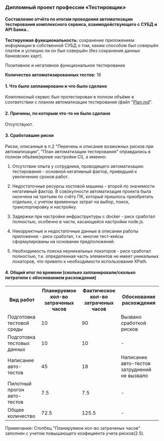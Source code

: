 ### Дипломный проект профессии «Тестировщик»
#### Составление отчёта по итогам проведения автоматизации тестирования комплексного сервиса, взаимодействующего с СУБД и API Банка..
**Тестируемая функциональность:** сохранение приложением информации в собственной СУБД о том, каким способом был совершён платёж и успешно ли он был совершён (без сохранения данных банковских карт).
                                  

Позитивное и негативное функциональное тестирование

**Количество автоматизированных тестов:** 18



#### 1. Что было запланировано и что было сделано
Комплексный сервис был протестирован в полном объёме в соответствии с планом автоматизации тестирования (файл "[Plan.md](https://github.com/AleksandrZhuravel/aqa_diploma/blob/master/Plan.md)".

#### 2. Причины, по которым что-то не было сделано
Отсутствуют.

#### 3. Сработавшие риски
Риски, описанные в п.2 "Перечень и описание возможных рисков при автоматизации", "План автоматизации тестирования" оправдались в полном объёме(кроме настройки CI), а именно:

1) Отсутствие опыта у сотрудника, проводящего автоматизацию тестирования - основной негативный фактор, приведший к увеличению сроков работ.

2) Недостаточные ресурсы хостовой машины - второй по значимости негативный фактор. В совокупности автоматизация проекта была окончена на третьем по счёту ПК, который пришлось приобретать
отдельно, с учетом временных затрат на выбор, поиск, транспортировку и настройку.

3) Задержки при настройке инфраструктуры с docker - риск сработал полностью, особенно в части, касающейся настройки node.js.

4) Некорректные и недостаточные данные в описании работы приложения - риск сработал, т.к. многие тест-кейсы сформулированы на основании предположений.

5) Необходимость поиска неуникальных локаторов - риск сработал полностью, т.к. определенная часть элементов не имеет уникальных локаторов, что привело к необходимости использования XPath.

#### 4. Общий итог по времени (сколько запланировали/сколько потратили с обоснованием расхождения)

<table>
  <tbody>
    <tr>
      <th>Вид работ</th>
      <th>Планируемое кол-во затраченых часов</th>
      <th>Фактическое кол-во затраченых часов</th>
	  <th>Обоснование расхождения</th>
    </tr>
    <tr>
      <td>Подготовка тестовой среды</td>
      <td>10</td>
      <td>90</td>
      <td>Вызвано сработкой рисков</td>
    </tr>
    <tr>
      <td>Подготовка тестовых данных</td>
      <td>10</td>
      <td>10</td>
	  <td>-</td>
    </tr>
    <tr>
      <td>Написание авто-тестов</td>
      <td>45</td>
      <td>18</td>
	  <td>Написание авто-тестов затруднений не вызвало</td>
    </tr>
	<tr>
      <td>Пилотный прогон авто-тестов</td>
      <td> 7.5</td>
      <td> 7.5</td>
	  <td>-</td>
    </tr>
	<tr>
      <td>Общее количество</td>
      <td>72.5</td>
      <td>125.5</td>
	  <td>-</td>
    </tr>	
  </tbody>
</table>
	  
Примечание: Столбец "Планируемое кол-во затраченых часов" заполнен с учетом повышающего коэфициента учета рисков(2.5).